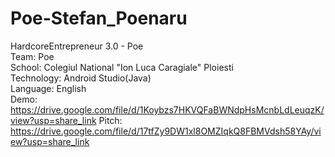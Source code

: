 # Poe-Stefan_Poenaru      
HardcoreEntrepreneur 3.0 - Poe      
Team: Poe       
School: Colegiul National "Ion Luca Caragiale" Ploiesti      
Technology: Android Studio(Java)        
Language: English          
Demo: https://drive.google.com/file/d/1Koybzs7HKVQFaBWNdpHsMcnbLdLeuqzK/view?usp=share_link
Pitch: https://drive.google.com/file/d/17tfZy9DW1xl8OMZIqkQ8FBMVdsh58YAy/view?usp=share_link
